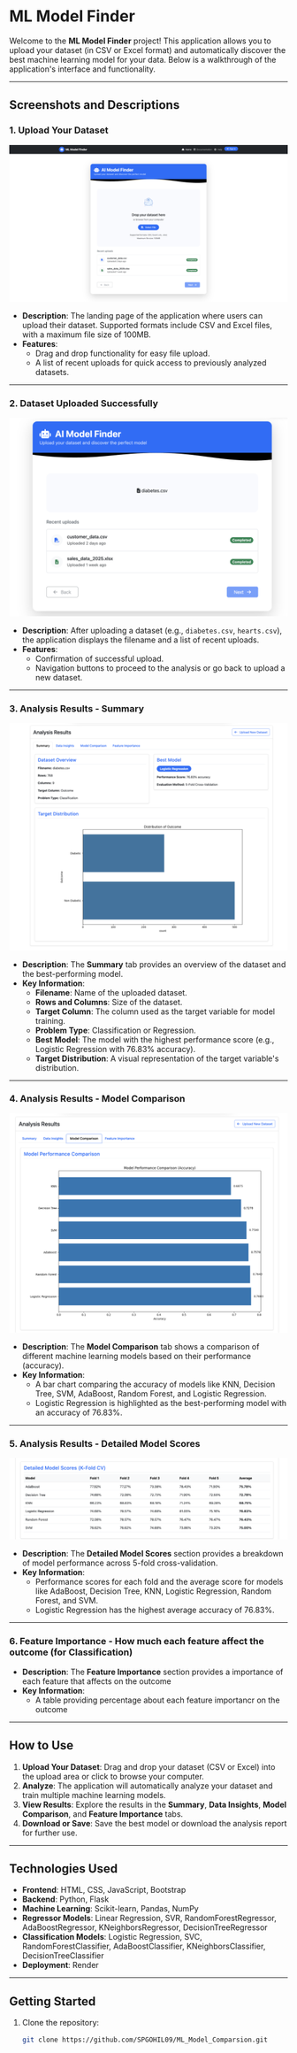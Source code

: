 # ML Model Finder

Welcome to the **ML Model Finder** project! This application allows you to upload your dataset (in CSV or Excel format) and automatically discover the best machine learning model for your data. Below is a walkthrough of the application's interface and functionality.

---

## Screenshots and Descriptions

### 1. **Upload Your Dataset**
![Upload Your Dataset](images/Screenshot%202025-03-13%20at%2023.46.50.png)

- **Description**: The landing page of the application where users can upload their dataset. Supported formats include CSV and Excel files, with a maximum file size of 100MB.
- **Features**:
  - Drag and drop functionality for easy file upload.
  - A list of recent uploads for quick access to previously analyzed datasets.

---

### 2. **Dataset Uploaded Successfully**
![Dataset Uploaded Successfully](images/Screenshot%202025-03-13%20at%2023.47.23.png)

- **Description**: After uploading a dataset (e.g., `diabetes.csv`, `hearts.csv`), the application displays the filename and a list of recent uploads.
- **Features**:
  - Confirmation of successful upload.
  - Navigation buttons to proceed to the analysis or go back to upload a new dataset.

---

### 3. **Analysis Results - Summary**
![Analysis Results - Summary](images/Screenshot%202025-03-13%20at%2023.47.49.png)

- **Description**: The **Summary** tab provides an overview of the dataset and the best-performing model.
- **Key Information**:
  - **Filename**: Name of the uploaded dataset.
  - **Rows and Columns**: Size of the dataset.
  - **Target Column**: The column used as the target variable for model training.
  - **Problem Type**: Classification or Regression.
  - **Best Model**: The model with the highest performance score (e.g., Logistic Regression with 76.83% accuracy).
  - **Target Distribution**: A visual representation of the target variable's distribution.

---

### 4. **Analysis Results - Model Comparison**
![Analysis Results - Model Comparison](images/Screenshot%202025-03-13%20at%2023.48.30.png)

- **Description**: The **Model Comparison** tab shows a comparison of different machine learning models based on their performance (accuracy).
- **Key Information**:
  - A bar chart comparing the accuracy of models like KNN, Decision Tree, SVM, AdaBoost, Random Forest, and Logistic Regression.
  - Logistic Regression is highlighted as the best-performing model with an accuracy of 76.83%.

---

### 5. **Analysis Results - Detailed Model Scores**
![Analysis Results - Detailed Model Scores](images/Screenshot%202025-03-13%20at%2023.48.38.png)

- **Description**: The **Detailed Model Scores** section provides a breakdown of model performance across 5-fold cross-validation.
- **Key Information**:
  - Performance scores for each fold and the average score for models like AdaBoost, Decision Tree, KNN, Logistic Regression, Random Forest, and SVM.
  - Logistic Regression has the highest average accuracy of 76.83%.

---

### 6. **Feature Importance - How much each feature affect the outcome (for Classification)**

- **Description**: The **Feature Importance** section provides a importance of each feature that affects on the outcome
- **Key Information**:
  - A table providing percentage about each feature importancr on the outcome


---

## How to Use

1. **Upload Your Dataset**: Drag and drop your dataset (CSV or Excel) into the upload area or click to browse your computer.
2. **Analyze**: The application will automatically analyze your dataset and train multiple machine learning models.
3. **View Results**: Explore the results in the **Summary**, **Data Insights**, **Model Comparison**, and **Feature Importance** tabs.
4. **Download or Save**: Save the best model or download the analysis report for further use.

---

## Technologies Used

- **Frontend**: HTML, CSS, JavaScript, Bootstrap
- **Backend**: Python, Flask
- **Machine Learning**: Scikit-learn, Pandas, NumPy
- **Regressor Models**: Linear Regression, SVR, RandomForestRegressor, AdaBoostRegressor, KNeighborsRegressor, DecisionTreeRegressor
- **Classification Models**: Logistic Regression, SVC, RandomForestClassifier, AdaBoostClassifier, KNeighborsClassifier, DecisionTreeClassifier
- **Deployment**: Render

---

## Getting Started

1. Clone the repository:
   ```bash
   git clone https://github.com/SPGOHIL09/ML_Model_Comparsion.git